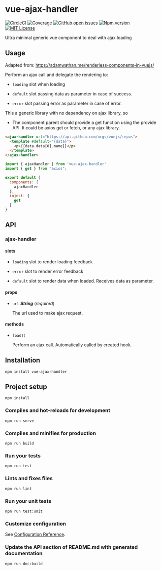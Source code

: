 # vue-ajax-handler

[![CircleCI](https://circleci.com/gh/David-Desmaisons/vue-ajax-handler.svg?style=shield)](https://circleci.com/gh/David-Desmaisons/vue-ajax-handler)
[![Coverage](https://codecov.io/gh/David-Desmaisons/vue-ajax-handler/branch/master/graph/badge.svg)](https://codecov.io/gh/David-Desmaisons/vue-ajax-handler)
[![GitHub open issues](https://img.shields.io/github/issues/David-Desmaisons/vue-ajax-handler.svg)](https://github.com/David-Desmaisons/vue-ajax-handler/issues)
[![Npm version](https://img.shields.io/npm/v/vue-ajax-handler.svg)](https://www.npmjs.com/package/vue-ajax-handler)
[![MIT License](https://img.shields.io/github/license/David-Desmaisons/vue-ajax-handler.svg)](https://github.com/David-Desmaisons/vue-ajax-handler/blob/master/LICENSE)

Ultra minimal generic vue component to deal with ajax loading

## Usage

Adapted from: https://adamwathan.me/renderless-components-in-vuejs/

Perform an ajax call and delegate the rendering to:

- `loading` slot when loading

- `default` slot passing data as parameter in case of success.

- `error` slot passing error as parameter in case of error.

This a generic library with no dependency on ajax library, so

  - The component parent should provide a get function using the provide API. It could be axios get or fetch, or any ajax library.

```HTML
<ajax-handler url="https://api.github.com/orgs/vuejs/repos">
  <template #default="{data}">
    <p>{{data.data[0].name}}</p>
  </template>
</ajax-handler>
```

```javascript
import { ajaxHandler } from 'vue-ajax-handler'
import { get } from "axios";

export default {
  components: {
    ajaxHandler
  },
  inject: {
    get
  }
}
```

## API

### ajax-handler 

#### slots 

- `loading` slot to render loading feedback 

- `error` slot to render error feedback 

- `default` slot to render data when loaded. Receives data as parameter. 

#### props 

- `url` ***String*** (*required*) 

  The url used to make ajax request. 

#### methods 

- `load()` 

  Perform an ajax call.
  Automatically called by created hook. 

## Installation

```
npm install vue-ajax-handler
```

## Project setup

```
npm install
```

### Compiles and hot-reloads for development

```
npm run serve
```

### Compiles and minifies for production

```
npm run build
```

### Run your tests

```
npm run test
```

### Lints and fixes files

```
npm run lint
```

### Run your unit tests

```
npm run test:unit
```

### Customize configuration

See [Configuration Reference](https://cli.vuejs.org/config/).

### Update the API section of README.md with generated documentation

```
npm run doc:build
```
